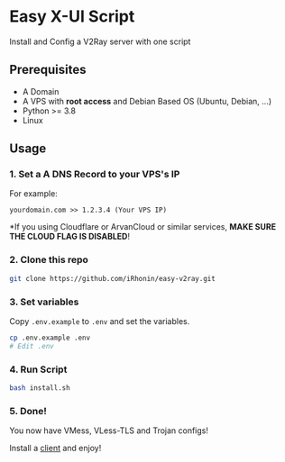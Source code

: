 # Easy X-UI Script

Install and Config a V2Ray server with one script

## Prerequisites

- A Domain
- A VPS with **root access** and Debian Based OS (Ubuntu, Debian, ...)
- Python >= 3.8
- Linux

## Usage

### 1. Set a A DNS Record to your VPS's IP

For example:

`yourdomain.com >> 1.2.3.4 (Your VPS IP)`

\*If you using Cloudflare or ArvanCloud or similar services, **MAKE SURE THE CLOUD FLAG IS DISABLED**!

### 2. Clone this repo

```bash
git clone https://github.com/iRhonin/easy-v2ray.git
```

### 3. Set variables

Copy `.env.example` to `.env` and set the variables.

```bash
cp .env.example .env
# Edit .env
```

### 4. Run Script

```bash
bash install.sh
```

### 5. Done!

You now have VMess, VLess-TLS and Trojan configs!

Install a [client](https://github.com/XTLS/Xray-core#gui-clients) and enjoy!
